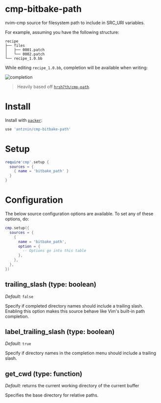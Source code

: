 # cmp-bitbake-path

nvim-cmp source for filesystem path to include in SRC\_URI variables.

For example, assuming you have the following structure:

```
recipe
├── files
│   ├── 0001.patch
│   └── 0002.patch
└── recipe_1.0.bb
```

While editing `recipe_1.0.bb`, completion will be available when writing:

![completion](https://user-images.githubusercontent.com/37036499/200187965-27971a01-e66d-46b9-899c-9601387b7405.png)

> Heavily based off [`hrsh7th/cmp-path`](https://github.com/hrsh7th/cmp-path).

# Install

Install with [`packer`](https://github.com/wbthomason/packer.nvim):

```lua
use 'antznin/cmp-bitbake-path'
```

# Setup

```lua
require'cmp'.setup {
  sources = {
    { name = 'bitbake_path' }
  }
}
```

# Configuration

The below source configuration options are available. To set any of
these options, do:

```lua
cmp.setup({
  sources = {
    {
      name = 'bitbake_path',
      option = {
        -- Options go into this table
      },
    },
  },
})
```


## trailing_slash (type: boolean)

_Default:_ `false`

Specify if completed directory names should include a trailing slash.
Enabling this option makes this source behave like Vim's built-in path
completion.

## label_trailing_slash (type: boolean)

_Default:_ `true`

Specify if directory names in the completion menu should include a
trailing slash.

## get_cwd (type: function)

_Default:_ returns the current working directory of the current buffer

Specifies the base directory for relative paths.
